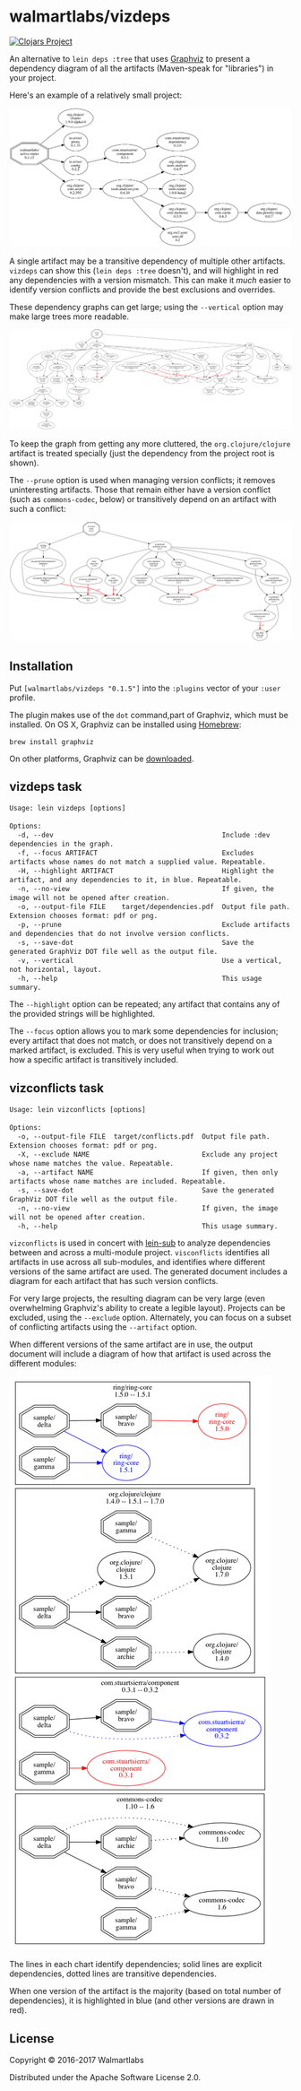 # walmartlabs/vizdeps

[![Clojars Project](http://clojars.org/walmartlabs/vizdeps/latest-version.svg)](http://clojars.org/walmartlabs/vizdeps)

An alternative to `lein deps :tree` that uses [Graphviz](http:://graphviz.org) to present
a dependency diagram of all the artifacts (Maven-speak for "libraries") in your project.

Here's an example of a relatively small project:

![active-status](images/active-status-deps.png)

A single artifact may be
a transitive dependency of multiple other artifacts.
`vizdeps` can show this (`lein deps :tree` doesn't), and will highlight in red any dependencies
with a version mismatch.
This can make it *much* easier to identify version conflicts and provide the best
exclusions and overrides.

These dependency graphs can get large; using the `--vertical` option may make large
trees more readable.

![rook](images/rook-deps.png)

To keep the graph from getting any more cluttered, the `org.clojure/clojure` artifact
is treated specially (just the dependency from the project root is shown).

The `--prune` option is used when managing version conflicts; it removes uninteresting artifacts.
Those that remain either have a version conflict (such as `commons-codec`, below) or
transitively depend on an artifact with such a conflict:

![rook-purged](images/rook-pruned.png)

## Installation

Put `[walmartlabs/vizdeps "0.1.5"]` into the `:plugins` vector of your `:user`
profile.

The plugin makes use of the `dot` command,part of Graphviz,
which must be installed.
On OS X, Graphviz can be installed using [Homebrew](https://brew.sh/):

    brew install graphviz

On other platforms, Graphviz can be [downloaded](http://www.graphviz.org/Download.php).


## vizdeps task

```
Usage: lein vizdeps [options]

Options:
  -d, --dev                                          Include :dev dependencies in the graph.
  -f, --focus ARTIFACT                               Excludes artifacts whose names do not match a supplied value. Repeatable.
  -H, --highlight ARTIFACT                           Highlight the artifact, and any dependencies to it, in blue. Repeatable.
  -n, --no-view                                      If given, the image will not be opened after creation.
  -o, --output-file FILE    target/dependencies.pdf  Output file path. Extension chooses format: pdf or png.
  -p, --prune                                        Exclude artifacts and dependencies that do not involve version conflicts.
  -s, --save-dot                                     Save the generated GraphViz DOT file well as the output file.
  -v, --vertical                                     Use a vertical, not horizontal, layout.
  -h, --help                                         This usage summary.
```

The `--highlight` option can be repeated; any artifact that contains any of the provided strings will be highlighted.

The `--focus` option allows you to mark some dependencies for inclusion; every artifact that does not match, or does not
transitively depend on a marked artifact, is excluded.
This is very useful when trying to work out how a specific artifact is transitively included.

## vizconflicts task

```
Usage: lein vizconflicts [options]

Options:
  -o, --output-file FILE  target/conflicts.pdf  Output file path. Extension chooses format: pdf or png.
  -X, --exclude NAME                            Exclude any project whose name matches the value. Repeatable.
  -a, --artifact NAME                           If given, then only artifacts whose name matches are included. Repeatable.
  -s, --save-dot                                Save the generated GraphViz DOT file well as the output file.
  -n, --no-view                                 If given, the image will not be opened after creation.
  -h, --help                                    This usage summary.
```

`vizconflicts` is used in concert with [lein-sub](https://github.com/kumarshantanu/lein-sub) to analyze
dependencies between and across a multi-module project.
`visconflicts` identifies all artifacts in use across all sub-modules, and identifies where different
versions of the same artifact are used.
The generated document includes a diagram for each artifact that has such version conflicts.

For very large projects, the resulting diagram can be very large (even overwhelming Graphviz's
ability to create a legible layout).
Projects can be excluded, using the `--exclude` option.
Alternately, you can focus on a subset of conflicting artifacts using the `--artifact` option.

When different versions of the same artifact are in use, the output document will include a diagram of how that
artifact is used across the different modules:

![conflicts](images/conflicts.png)

The lines in each chart identify dependencies; solid lines are explicit dependencies,
dotted lines are transitive dependencies.

When one version of the artifact is the majority (based on total number of dependencies),
it is highlighted in blue (and other versions are drawn in red).

## License

Copyright © 2016-2017 Walmartlabs

Distributed under the Apache Software License 2.0.
